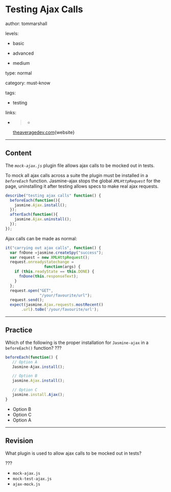 # Testing Ajax Calls
author: tommarshall

levels:

  - basic

  - advanced

  - medium

type: normal

category: must-know

tags:

  - testing

links:

  - >-
    [theaveragedev.com](http://theaveragedev.com/ajax-testing-with-jasmine-2-02/){website}

---
## Content

The *`mock-ajax.js`* plugin file allows ajax calls to be mocked out in tests. 

To mock all ajax calls across a suite the plugin must be installed in a *`beforeEach`* function. Jasmine-ajax stops the global *`XMLHttpRequest`* for the page, uninstalling it after testing allows specs to make real ajax requests.
```JavaScript
describe("testing ajax calls" function() {
  beforeEach(function(){
    jasmine.Ajax.install();
  });
  afterEach(function(){
    jasmine.Ajax.uninstall();
  });
});
```
Ajax calls can be made as normal:
```JavaScript
it("carrying out ajax calls", function() {
  var fnDone =jasmine.createSpy("success");
  var request = new XMLHttpRequest();
  request.onreadystatechange = 
                 function(args) {
    if (this.readyState == this.DONE) {
      fnDone(this.responseText);
    }
  };
  request.open("GET", 
               "/your/favourite/url");
  request.send();
  expect(jasmine.Ajax.requests.mostRecent()
       .url).toBe('/your/favourite/url');
```

---
## Practice

Which of the following is the proper installation for `Jasmine-ajax` in a `beforeEach()` function? ???

```javascript
beforeEach(function() {
   // Option A
   Jasmine-Ajax.install();

   // Option B
   jasmine.Ajax.install();

   // Option C
   jasmine.install.Ajax();
}
```
* Option B
* Option C
* Option A

---
## Revision

What plugin is used to allow ajax calls to be mocked out in tests?

???

* `mock-ajax.js`
* `mock-test-ajax.js`
* `ajax-mock.js`